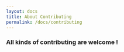 ```yaml
---
layout: docs
title: About Contributing
permalink: /docs/contributing
---
```


### All kinds of contributing are welcome !
